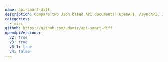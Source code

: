 ```yaml
---
name: api-smart-diff
description: Compare two Json based API documents (OpenAPI, AsyncAPI, JsonSchema, GraphAPI)
categories:
  - misc
github: https://github.com/udamir/api-smart-diff
openApiVersions:
  v2: true
  v3: true
  v3_1: true
  v4: false
---
```


